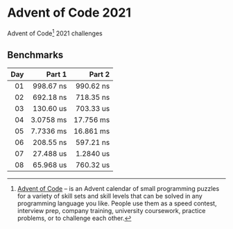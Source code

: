 # Advent of Code 2021

Advent of Code[^aoc] 2021 challenges

## Benchmarks

| Day |      Part 1 |     Part 2 |
| --: | ----------: | ---------: |
|  01 | 998.67 ns | 990.62 ns |
|  02 | 692.18 ns | 718.35 ns |
|  03 | 130.60 us | 703.33 us |
|  04 | 3.0758 ms | 17.756 ms |
|  05 | 7.7336 ms | 16.861 ms |
|  06 | 208.55 ns | 597.21 ns |
|  07 | 27.488 us | 1.2840 us |
|  08 | 65.968 us | 760.32 us |

[^aoc]: [Advent of Code][aoc] – is an Advent calendar of small programming puzzles for a variety of skill sets and skill levels that can be solved in any programming language you like. People use them as a speed contest, interview prep, company training, university coursework, practice problems, or to challenge each other.

[aoc]: https://adventofcode.com
